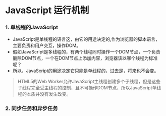 # JavaScript 运行机制

### 1. 单线程的JavaScript
- JavaScript是单线程的语言这，由它的用途决定的,作为浏览器的脚本语言，主要负责和用户交互，操作DOM。
- 假如JavaScript是多线程的，有两个线程同时操作一个DOM节点，一个负责删除DOM节点，一个在DOM节点上添加内容，浏览器该以哪个线程为标准呢？
- 所以，JavaScript的用途决定它只能是单线程的，过去是，将来也不会变。

> HTML5的Web Worker允许JavaScript主线程创建多个子线程，但是这些子线程完全受主线程的控制，且不可操作DOM节点，所以JavaScript单线程的本质并没有发生改变。


### 2. 同步任务和异步任务

